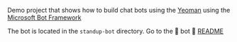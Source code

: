Demo project that shows how to build chat bots using the [Yeoman](https://yeoman.io/) using the [Microsoft Bot Framework](https://dev.botframework.com)
 
The bot is located in the `standup-bot` directory. 
Go to the 🤖 bot 🤖 [README](standup-bot/README.md)
